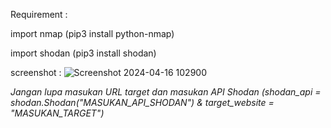 Requirement : 

import nmap (pip3 install python-nmap)

import shodan (pip3 install shodan)

screenshot : 
![Screenshot 2024-04-16 102900](https://github.com/ibnurusdianto/Simple-NRA/assets/43640284/d2c80669-a3f2-4a07-9eca-643c507d4b87)

*Jangan lupa masukan URL target dan masukan API Shodan (shodan_api = shodan.Shodan("MASUKAN_API_SHODAN") & target_website = "MASUKAN_TARGET")*
